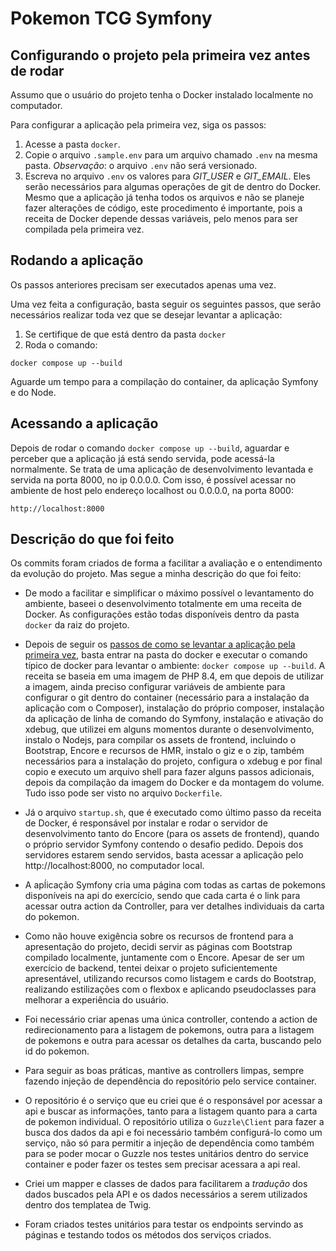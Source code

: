 # Pokemon TCG Symfony

## Configurando o projeto pela primeira vez antes de rodar

Assumo que o usuário do projeto tenha o Docker instalado localmente no computador.

Para configurar a aplicação pela primeira vez, siga os passos:

1. Acesse a pasta `docker`.
2. Copie o arquivo `.sample.env` para um arquivo chamado `.env` na mesma pasta. *Observação*: o arquivo `.env` não será versionado.
3. Escreva no arquivo `.env` os valores para *GIT_USER* e *GIT_EMAIL*. Eles serão necessários para algumas operações de git de dentro do Docker. Mesmo que a aplicação já tenha todos os arquivos e não se planeje fazer alterações de código, este procedimento é importante, pois a receita de Docker depende dessas variáveis, pelo menos para ser compilada pela primeira vez.

## Rodando a aplicação

Os passos anteriores precisam ser executados apenas uma vez.

Uma vez feita a configuração, basta seguir os seguintes passos, que serão necessários realizar toda vez que se desejar levantar a aplicação:

1. Se certifique de que está dentro da pasta `docker`
2. Roda o comando:
```
docker compose up --build
```
Aguarde um tempo para a compilação do container, da aplicação Symfony e do Node.

## Acessando a aplicação

Depois de rodar o comando `docker compose up --build`, aguardar e perceber que a aplicação já está sendo servida, pode acessá-la normalmente. Se trata de uma aplicação de desenvolvimento levantada e servida na porta 8000, no ip 0.0.0.0. Com isso, é possível acessar no ambiente de host pelo endereço localhost ou 0.0.0.0, na porta 8000:
```
http://localhost:8000
```

## Descrição do que foi feito

Os commits foram criados de forma a facilitar a avaliação e o entendimento da evolução do projeto. Mas segue a minha descrição do que foi feito:

* De modo a facilitar e simplificar o máximo possível o levantamento do ambiente, baseei o desenvolvimento totalmente em uma receita de Docker. As configurações estão todas disponíveis dentro da pasta `docker` da raiz do projeto.

* Depois de seguir os [passos de como se levantar a aplicação pela primeira vez](#Configurando-o-projeto-pela-primeira-vez-antes-de-rodar), basta entrar na pasta do docker e executar o comando típico de docker para levantar o ambiente: `docker compose up --build`. A receita se baseia em uma imagem de PHP 8.4, em que depois de utilizar a imagem, ainda preciso configurar variáveis de ambiente para configurar o git dentro do container (necessário para a instalação da aplicação com o Composer), instalação do próprio composer, instalação da aplicação de linha de comando do Symfony, instalação e ativação do xdebug, que utilizei em alguns momentos durante o desenvolvimento, instalo o Nodejs, para compilar os assets de frontend, incluindo o Bootstrap, Encore e recursos de HMR, instalo o giz e o zip, também necessários para a instalação do projeto, configura o xdebug e por final copio e executo um arquivo shell para fazer alguns passos adicionais, depois da compilação da imagem do Docker e da montagem do volume. Tudo isso pode ser visto no arquivo `Dockerfile`.

* Já o arquivo `startup.sh`, que é executado como último passo da receita de Docker, é responsável por instalar e rodar o servidor de desenvolvimento tanto do Encore (para os assets de frontend), quando o próprio servidor Symfony contendo o desafio pedido. Depois dos servidores estarem sendo servidos, basta acessar a aplicação pelo http://localhost:8000, no computador local.

* A apĺicação Symfony cria uma página com todas as cartas de pokemons disponíveis na api do exercício, sendo que cada carta é o link para acessar outra action da Controller, para ver detalhes individuais da carta do pokemon.

* Como não houve exigência sobre os recursos de frontend para a apresentação do projeto, decidi servir as páginas com Bootstrap compilado localmente, juntamente com o Encore. Apesar de ser um exercício de backend, tentei deixar o projeto suficientemente apresentável, utilizando recursos como listagem e cards do Bootstrap, realizando estilizações com o flexbox e aplicando pseudoclasses para melhorar a experiência do usuário.

* Foi necessário criar apenas uma única controller, contendo a action de redirecionamento para a listagem de pokemons, outra para a listagem de pokemons e outra para acessar os detalhes da carta, buscando pelo id do pokemon.

* Para seguir as boas práticas, mantive as controllers limpas, sempre fazendo injeção de dependência do repositório pelo service container.

* O repositório é o serviço que eu criei que é o responsável por acessar a api e buscar as informações, tanto para a listagem quanto para a carta de pokemon individual. O repositório utiliza o `Guzzle\Client` para fazer a busca dos dados da api e foi necessário também configurá-lo como um serviço, não só para permitir a injeção de dependência como também para se poder mocar o Guzzle nos testes unitários dentro do service container e poder fazer os testes sem precisar acessara a api real.

* Criei um mapper e classes de dados para facilitarem a *tradução* dos dados buscados pela API e os dados necessários a serem utilizados dentro dos templatea de Twig.

* Foram criados testes unitários para testar os endpoints servindo as páginas e testando todos os métodos dos serviços criados.
